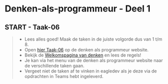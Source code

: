 # Denken-als-programmeur - Deel 1

## START - Taak-06
>* Lees alles goed! Maak de taken in de juiste volgorde dus van 1 t/m 8.
>* Open [hier Taak-06](https://talnet.sharepoint.com/sites/Denkenalsprogrammeur2/SitePages/taak6.aspx) op de denken als programmeur website.
>* Bekijk de [Welkomspagina van denken](https://talnet.sharepoint.com/sites/Denkenalsprogrammeur2/SitePages/Denken.aspx) en lees de regels! 
>* Je kan via het menu van de denken als programmeur website naar de verschillende taken gaan.
>* Vergeet niet de taken af te vinken in eagledev als je deze via de opdrachten in Teams hebt ingeleverd.